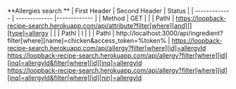
**Allergies search **
| First Header  | Second Header | Status |
| ------------- | ------------- |------------- |
| Method  | GET  | |
| Pathl  | https://loopback-recipe-search.herokuapp.com/api/attribute?filter[where][and][][type]=allergy  | |
| Pathl  | l  | |
| Pathl  | http://localhost:3000/api/ingredient?filter[where][name]=chicken&access_token=%token%  |
https://loopback-recipe-search.herokuapp.com/api/allergy?filter[where][id]=allergyId  
https://loopback-recipe-search.herokuapp.com/api/allergy?filter[where][id][inq]=allergyId&filter[where][id][inq]=allergyId  
https://loopback-recipe-search.herokuapp.com/api/allergy?filter[where][id][inq]=allergyId&filter[where][id][nin]=allergyId  
